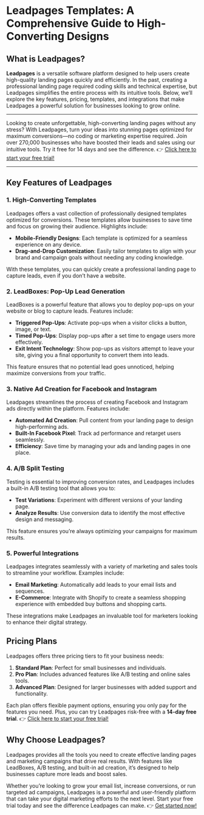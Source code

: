 # Leadpages Templates: A Comprehensive Guide to High-Converting Designs

## What is Leadpages?

**Leadpages** is a versatile software platform designed to help users create high-quality landing pages quickly and efficiently. In the past, creating a professional landing page required coding skills and technical expertise, but Leadpages simplifies the entire process with its intuitive tools. Below, we’ll explore the key features, pricing, templates, and integrations that make Leadpages a powerful solution for businesses looking to grow online.

---

Looking to create unforgettable, high-converting landing pages without any stress? With Leadpages, turn your ideas into stunning pages optimized for maximum conversions—no coding or marketing expertise required. Join over 270,000 businesses who have boosted their leads and sales using our intuitive tools. Try it free for 14 days and see the difference. 👉 [Click here to start your free trial!](https://bit.ly/LEadPages)

---

## Key Features of Leadpages

### 1. High-Converting Templates

Leadpages offers a vast collection of professionally designed templates optimized for conversions. These templates allow businesses to save time and focus on growing their audience. Highlights include:

- **Mobile-Friendly Designs**: Each template is optimized for a seamless experience on any device.
- **Drag-and-Drop Customization**: Easily tailor templates to align with your brand and campaign goals without needing any coding knowledge.

With these templates, you can quickly create a professional landing page to capture leads, even if you don’t have a website.

### 2. LeadBoxes: Pop-Up Lead Generation

LeadBoxes is a powerful feature that allows you to deploy pop-ups on your website or blog to capture leads. Features include:

- **Triggered Pop-Ups**: Activate pop-ups when a visitor clicks a button, image, or text.
- **Timed Pop-Ups**: Display pop-ups after a set time to engage users more effectively.
- **Exit Intent Technology**: Show pop-ups as visitors attempt to leave your site, giving you a final opportunity to convert them into leads.

This feature ensures that no potential lead goes unnoticed, helping maximize conversions from your traffic.

### 3. Native Ad Creation for Facebook and Instagram

Leadpages streamlines the process of creating Facebook and Instagram ads directly within the platform. Features include:

- **Automated Ad Creation**: Pull content from your landing page to design high-performing ads.
- **Built-In Facebook Pixel**: Track ad performance and retarget users seamlessly.
- **Efficiency**: Save time by managing your ads and landing pages in one place.

### 4. A/B Split Testing

Testing is essential to improving conversion rates, and Leadpages includes a built-in A/B testing tool that allows you to:

- **Test Variations**: Experiment with different versions of your landing page.
- **Analyze Results**: Use conversion data to identify the most effective design and messaging.

This feature ensures you’re always optimizing your campaigns for maximum results.

### 5. Powerful Integrations

Leadpages integrates seamlessly with a variety of marketing and sales tools to streamline your workflow. Examples include:

- **Email Marketing**: Automatically add leads to your email lists and sequences.
- **E-Commerce**: Integrate with Shopify to create a seamless shopping experience with embedded buy buttons and shopping carts.

These integrations make Leadpages an invaluable tool for marketers looking to enhance their digital strategy.

## Pricing Plans

Leadpages offers three pricing tiers to fit your business needs:

1. **Standard Plan**: Perfect for small businesses and individuals.
2. **Pro Plan**: Includes advanced features like A/B testing and online sales tools.
3. **Advanced Plan**: Designed for larger businesses with added support and functionality.

Each plan offers flexible payment options, ensuring you only pay for the features you need. Plus, you can try Leadpages risk-free with a **14-day free trial**. 👉 [Click here to start your free trial!](https://bit.ly/LEadPages)

## Why Choose Leadpages?

Leadpages provides all the tools you need to create effective landing pages and marketing campaigns that drive real results. With features like LeadBoxes, A/B testing, and built-in ad creation, it’s designed to help businesses capture more leads and boost sales.

Whether you’re looking to grow your email list, increase conversions, or run targeted ad campaigns, Leadpages is a powerful and user-friendly platform that can take your digital marketing efforts to the next level. Start your free trial today and see the difference Leadpages can make. 👉 [Get started now!](https://bit.ly/LEadPages)
